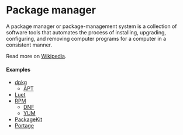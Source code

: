 # Package manager

A package manager or package-management system is a collection of software tools that automates the process of installing, upgrading, configuring, and removing computer programs for a computer in a consistent manner.

Read more on [Wikipedia](https://en.wikipedia.org/wiki/Package_manager).

#### Examples
- [dpkg](https://en.wikipedia.org/wiki/Dpkg)
  - [APT](https://en.wikipedia.org/wiki/APT_(Debian))
- [Luet](https://luet.io)
- [RPM](https://en.wikipedia.org/wiki/RPM_Package_Manager)
  - [DNF](https://en.wikipedia.org/wiki/DNF_(software))
  - [YUM](https://en.wikipedia.org/wiki/Yum_(software))
- [PackageKit](https://en.wikipedia.org/wiki/PackageKit)
- [Portage](https://en.wikipedia.org/wiki/Portage_(software))
